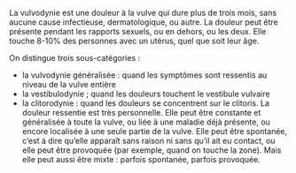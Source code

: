 La vulvodynie est une douleur à la vulve qui dure plus de trois mois, sans aucune cause infectieuse, dermatologique, ou autre.
La douleur peut être présente pendant les rapports sexuels, ou en dehors, ou les deux. Elle touche 8-10% des personnes avec un utérus, quel que soit leur âge.

On distingue trois sous-catégories :

- la vulvodynie généralisée : quand les symptômes sont ressentis au niveau de la vulve entière
- la vestibulodynie ; quand les douleurs touchent le vestibule vulvaire
- la clitorodynie : quand les douleurs se concentrent sur le clitoris.
  La douleur ressentie est très personnelle. Elle peut être constante et généralisée à toute la vulve, ou liée à une maladie déjà présente, ou encore localisée à une seule partie de la vulve. Elle peut être spontanée, c’est à dire qu’elle apparaît sans raison ni sans qu’il ait eu contact, ou elle peut être provoquée (par exemple, quand on touche la zone). Mais elle peut aussi être mixte : parfois spontanée, parfois provoquée.
